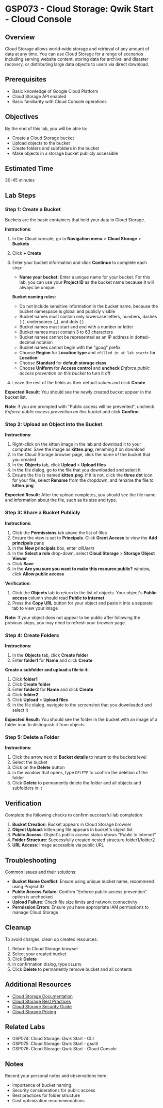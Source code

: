 # GSP073 - Cloud Storage: Qwik Start - Cloud Console

## Overview

Cloud Storage allows world-wide storage and retrieval of any amount of data at any time. You can use Cloud Storage for a range of scenarios including serving website content, storing data for archival and disaster recovery, or distributing large data objects to users via direct download.

## Prerequisites

- Basic knowledge of Google Cloud Platform
- Cloud Storage API enabled
- Basic familiarity with Cloud Console operations

## Objectives

By the end of this lab, you will be able to:
- Create a Cloud Storage bucket
- Upload objects to the bucket
- Create folders and subfolders in the bucket
- Make objects in a storage bucket publicly accessible

## Estimated Time

30-45 minutes

## Lab Steps

### Step 1: Create a Bucket

Buckets are the basic containers that hold your data in Cloud Storage.

**Instructions:**

1. In the Cloud console, go to **Navigation menu** > **Cloud Storage** > **Buckets**
2. Click **+ Create**
3. Enter your bucket information and click **Continue** to complete each step:
   - **Name your bucket:** Enter a unique name for your bucket. For this lab, you can use your **Project ID** as the bucket name because it will always be unique.
   
   **Bucket naming rules:**
   - Do not include sensitive information in the bucket name, because the bucket namespace is global and publicly visible
   - Bucket names must contain only lowercase letters, numbers, dashes (-), underscores (_), and dots (.)
   - Bucket names must start and end with a number or letter
   - Bucket names must contain 3 to 63 characters
   - Bucket names cannot be represented as an IP address in dotted-decimal notation
   - Bucket names cannot begin with the "goog" prefix
   - Choose **Region** for **Location type** and `<filled in at lab start>` for **Location**
   - Choose **Standard** for **default storage class**
   - Choose **Uniform** for **Access control** and **uncheck** *Enforce public access prevention on this bucket* to turn it off

4. Leave the rest of the fields as their default values and click **Create**

**Expected Result:**
You should see the newly created bucket appear in the bucket list.

**Note:** If you are prompted with "Public access will be prevented", uncheck *Enforce public access prevention on this bucket* and click **Confirm**.

### Step 2: Upload an Object into the Bucket

**Instructions:**

1. Right-click on the kitten image in the lab and download it to your computer. Save the image as **kitten.png**, renaming it on download
2. In the Cloud Storage browser page, click the name of the bucket that you created
3. In the **Objects** tab, click **Upload** > **Upload files**
4. In the file dialog, go to the file that you downloaded and select it
5. Ensure the file is named **kitten.png**. If it is not, click the **three dot** icon for your file, select **Rename** from the dropdown, and rename the file to **kitten.png**

**Expected Result:**
After the upload completes, you should see the file name and information about the file, such as its size and type.

### Step 3: Share a Bucket Publicly

**Instructions:**

1. Click the **Permissions** tab above the list of files
2. Ensure the view is set to **Principals**. Click **Grant Access** to view the **Add principals** pane
3. In the **New principals** box, enter *allUsers*
4. In the **Select a role** drop-down, select **Cloud Storage** > **Storage Object Viewer**
5. Click **Save**
6. In the **Are you sure you want to make this resource public?** window, click **Allow public access**

**Verification:**
1. Click the **Objects** tab to return to the list of objects. Your object's **Public access** column should read **Public to internet**
2. Press the **Copy URL** button for your object and paste it into a separate tab to view your image

**Note:** If your object does not appear to be public after following the previous steps, you may need to refresh your browser page.

### Step 4: Create Folders

**Instructions:**

1. In the **Objects** tab, click **Create folder**
2. Enter **folder1** for **Name** and click **Create**

**Create a subfolder and upload a file to it:**

1. Click **folder1**
2. Click **Create folder**
3. Enter **folder2** for **Name** and click **Create**
4. Click **folder2**
5. Click **Upload** > **Upload files**
6. In the file dialog, navigate to the screenshot that you downloaded and select it

**Expected Result:**
You should see the folder in the bucket with an image of a folder icon to distinguish it from objects.

### Step 5: Delete a Folder

**Instructions:**

1. Click the arrow next to **Bucket details** to return to the buckets level
2. Select the bucket
3. Click on the **Delete** button
4. In the window that opens, type `DELETE` to confirm the deletion of the folder
5. Click **Delete** to permanently delete the folder and all objects and subfolders in it

## Verification

Complete the following checks to confirm successful lab completion:

1. **Bucket Creation**: Bucket appears in Cloud Storage browser
2. **Object Upload**: kitten.png file appears in bucket's object list
3. **Public Access**: Object's public access status shows "Public to internet"
4. **Folder Structure**: Successfully created nested structure folder1/folder2
5. **URL Access**: Image accessible via public URL

## Troubleshooting

Common issues and their solutions:

- **Bucket Name Conflict**: Ensure using unique bucket name, recommend using Project ID
- **Public Access Failure**: Confirm "Enforce public access prevention" option is unchecked
- **Upload Failure**: Check file size limits and network connectivity
- **Permission Errors**: Ensure you have appropriate IAM permissions to manage Cloud Storage

## Cleanup

To avoid charges, clean up created resources:

1. Return to Cloud Storage browser
2. Select your created bucket
3. Click **Delete**
4. In confirmation dialog, type `DELETE`
5. Click **Delete** to permanently remove bucket and all contents

## Additional Resources

- [Cloud Storage Documentation](https://cloud.google.com/storage/docs)
- [Cloud Storage Best Practices](https://cloud.google.com/storage/docs/best-practices)
- [Cloud Storage Security Guide](https://cloud.google.com/storage/docs/security)
- [Cloud Storage Pricing](https://cloud.google.com/storage/pricing)

## Related Labs

- GSP074: Cloud Storage: Qwik Start - CLI
- GSP075: Cloud Storage: Qwik Start - gsutil
- GSP076: Cloud Storage: Qwik Start - Cloud Console

## Notes

Record your personal notes and observations here:

- Importance of bucket naming
- Security considerations for public access
- Best practices for folder structure
- Cost optimization recommendations

